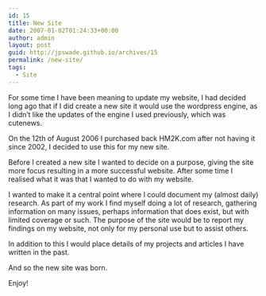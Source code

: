 ```yaml
---
id: 15
title: New Site
date: 2007-01-02T01:24:33+00:00
author: admin
layout: post
guid: http://jpswade.github.io/archives/15
permalink: /new-site/
tags:
  - Site
---
```

<p class="lead">
  For some time I have been meaning to update my website, I had decided long ago that if I did create a new site it would use the wordpress engine, as I didn&#8217;t like the updates of the engine I used previously, which was cutenews.
</p>

On the 12th of August 2006 I purchased back HM2K.com after not having it since 2002, I decided to use this for my new site.

Before I created a new site I wanted to decide on a purpose, giving the site more focus resulting in a more successful website. After some time I realised what it was that I wanted to do with my website.

I wanted to make it a central point where I could document my (almost daily) research. As part of my work I find myself doing a lot of research, gathering information on many issues, perhaps information that does exist, but with limited coverage or such. The purpose of the site would be to report my findings on my website, not only for my personal use but to assist others.

In addition to this I would place details of my projects and articles I have written in the past.
  
And so the new site was born.

Enjoy!